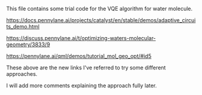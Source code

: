 This file contains some trial code for the VQE algorithm for water molecule.

https://docs.pennylane.ai/projects/catalyst/en/stable/demos/adaptive_circuits_demo.html

https://discuss.pennylane.ai/t/optimizing-waters-molecular-geometry/3833/9

https://pennylane.ai/qml/demos/tutorial_mol_geo_opt/#id5

These above are the new links I've referred to try some different approaches.

I will add more comments explaining the approach fully later.

